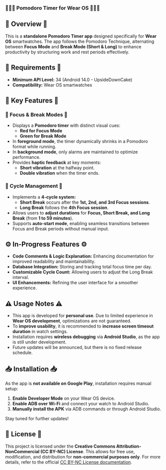 ### 🎯🎯🎯 Pomodoro Timer for Wear OS 🎯🎯🎯

## 📌 Overview 📌
This is a **standalone Pomodoro Timer app** designed specifically for **Wear OS** smartwatches. The app follows the Pomodoro Technique, alternating between **Focus Mode** and **Break Mode (Short & Long)** to enhance productivity by structuring work and rest periods effectively.

## 🔧 Requirements 🔧
- **Minimum API Level:** 34 (Android 14.0 - UpsideDownCake)
- **Compatibility:** Wear OS smartwatches

## 🚀 Key Features 🚀
### 🎨 Focus & Break Modes 🎨
- Displays a **Pomodoro timer** with distinct visual cues:
  - **Red for Focus Mode**
  - **Green for Break Mode**
- In **foreground mode**, the timer dynamically shrinks in a Pomodoro format while running.
- In **background mode**, only alarms are maintained to optimize performance.
- Provides **haptic feedback** at key moments:
  - **Short vibration** at the halfway point.
  - **Double vibration** when the timer ends.

### 🔄 Cycle Management 🔄
- Implements a **4-cycle system:**
  - **Short Break** occurs after the **1st, 2nd, and 3rd Focus sessions**.
  - **Long Break** follows the **4th Focus session**.
- Allows users to **adjust durations** for **Focus, Short Break, and Long Break** (from **1 to 59 minutes**).
- Supports **auto-start mode**, enabling seamless transitions between Focus and Break periods without manual input.

## ⚙️ In-Progress Features ⚙️
- **Code Comments & Logic Explanation:** Enhancing documentation for improved readability and maintainability.
- **Database Integration:** Storing and tracking total focus time per day.
- **Customizable Cycle Count:** Allowing users to adjust the Long Break interval.
- **UI Enhancements:** Refining the user interface for a smoother experience.

## ⚠️ Usage Notes ⚠️
- This app is developed for **personal use**. Due to limited experience in **Wear OS development**, optimizations are not guaranteed.
- To **improve usability**, it is recommended to **increase screen timeout duration** in watch settings.
- Installation requires **wireless debugging** via **Android Studio**, as the app is still under development.
- Future updates will be announced, but there is no fixed release schedule.

## 📥 Installation 📥
As the app is **not available on Google Play**, installation requires manual setup:
1. **Enable Developer Mode** on your Wear OS device.
2. **Enable ADB over Wi-Fi** and connect your watch to Android Studio.
3. **Manually install the APK** via ADB commands or through Android Studio.

Stay tuned for further updates!

## 📜 License 📜
This project is licensed under the **Creative Commons Attribution-NonCommercial (CC BY-NC) License**. This allows for free use, modification, and distribution for **non-commercial purposes only**. For more details, refer to the official [CC BY-NC License documentation](https://creativecommons.org/licenses/by-nc/4.0/).

